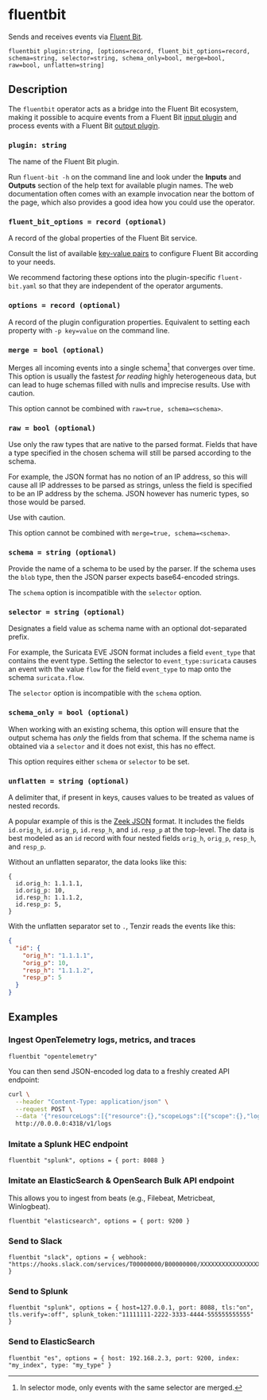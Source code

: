 # fluentbit

Sends and receives events via [Fluent Bit](https://docs.fluentbit.io/).

```tql
fluentbit plugin:string, [options=record, fluent_bit_options=record, schema=string, selector=string, schema_only=bool, merge=bool, raw=bool, unflatten=string]
```

## Description

The `fluentbit` operator acts as a bridge into the Fluent Bit ecosystem,
making it possible to acquire events from a Fluent Bit [input plugin][inputs]
and process events with a Fluent Bit [output plugin][outputs].

[inputs]: https://docs.fluentbit.io/manual/pipeline/inputs
[outputs]: https://docs.fluentbit.io/manual/pipeline/outputs

### `plugin: string`

The name of the Fluent Bit plugin.

Run `fluent-bit -h` on the command line and look under the **Inputs** and
**Outputs** section of the help text for available plugin names. The web
documentation often comes with an example invocation near the bottom of the
page, which also provides a good idea how you could use the operator.

### `fluent_bit_options = record (optional)`

A record of the global properties of the Fluent Bit service.

Consult the list of available [key-value pairs][service-properties] to configure
Fluent Bit according to your needs.

[service-properties]: https://docs.fluentbit.io/manual/administration/configuring-fluent-bit/classic-mode/configuration-file#config_section

We recommend factoring these options into the plugin-specific `fluent-bit.yaml`
so that they are independent of the operator arguments.

### `options = record (optional)`

A record of the plugin configuration properties. Equivalent to setting each
property with `-p key=value` on the command line.

### `merge = bool (optional)`

Merges all incoming events into a single schema[^1] that converges over time.
This option is usually the fastest *for reading* highly heterogeneous data, but
can lead to huge schemas filled with nulls and imprecise results. Use with
caution.

[^1]: In selector mode, only events with the same selector are merged.

This option cannot be combined with `raw=true, schema=<schema>`.

### `raw = bool (optional)`

Use only the raw types that are native to the parsed format. Fields that have a
type specified in the chosen schema will still be parsed according to the
schema.

For example, the JSON format has no notion of an IP address, so this will cause
all IP addresses to be parsed as strings, unless the field is specified to be an
IP address by the schema. JSON however has numeric types, so those would be
parsed.

Use with caution.

This option cannot be combined with `merge=true, schema=<schema>`.

### `schema = string (optional)`

Provide the name of a schema to be used by the parser. If the schema uses the
`blob` type, then the JSON parser expects base64-encoded strings.

The `schema` option is incompatible with the `selector` option.

### `selector = string (optional)`

Designates a field value as schema name with an optional dot-separated prefix.

For example, the Suricata EVE JSON format includes a field
`event_type` that contains the event type. Setting the selector to
`event_type:suricata` causes an event with the value `flow` for the field
`event_type` to map onto the schema `suricata.flow`.

The `selector` option is incompatible with the `schema` option.

### `schema_only = bool (optional)`

When working with an existing schema, this option will ensure that the output
schema has *only* the fields from that schema. If the schema name is obtained
via a `selector` and it does not exist, this has no effect.

This option requires either `schema` or `selector` to be set.

### `unflatten = string (optional)`

A delimiter that, if present in keys, causes values to be treated as values of
nested records.

A popular example of this is the [Zeek JSON](read_zeek_json.md) format. It
includes the fields `id.orig_h`, `id.orig_p`, `id.resp_h`, and `id.resp_p` at
the top-level. The data is best modeled as an `id` record with four nested
fields `orig_h`, `orig_p`, `resp_h`, and `resp_p`.

Without an unflatten separator, the data looks like this:

```tql
{
  id.orig_h: 1.1.1.1,
  id.orig_p: 10,
  id.resp_h: 1.1.1.2,
  id.resp_p: 5,
}
```

With the unflatten separator set to `.`, Tenzir reads the events like this:

```json
{
  "id": {
    "orig_h": "1.1.1.1",
    "orig_p": 10,
    "resp_h": "1.1.1.2",
    "resp_p": 5
  }
}
```
## Examples

### Ingest OpenTelemetry logs, metrics, and traces

```tql
fluentbit "opentelemetry"
```

You can then send JSON-encoded log data to a freshly created API endpoint:

```bash
curl \
  --header "Content-Type: application/json" \
  --request POST \
  --data '{"resourceLogs":[{"resource":{},"scopeLogs":[{"scope":{},"logRecords":[{"timeUnixNano":"1660296023390371588","body":{"stringValue":"{\"message\":\"dummy\"}"},"traceId":"","spanId":""}]}]}]}' \
  http://0.0.0.0:4318/v1/logs
```

### Imitate a Splunk HEC endpoint

```tql
fluentbit "splunk", options = { port: 8088 }
```

### Imitate an ElasticSearch & OpenSearch Bulk API endpoint

This allows you to ingest from beats (e.g., Filebeat, Metricbeat, Winlogbeat).

```tql
fluentbit "elasticsearch", options = { port: 9200 }
```

### Send to Slack

```tql
fluentbit "slack", options = { webhook: "https://hooks.slack.com/services/T00000000/B00000000/XXXXXXXXXXXXXXXXXXXXXXXX" }
```

### Send to Splunk

```tql
fluentbit "splunk", options = { host=127.0.0.1, port: 8088, tls:"on", tls.verify=:off", splunk_token:"11111111-2222-3333-4444-555555555555" }
```

### Send to ElasticSearch

```tql
fluentbit "es", options = { host: 192.168.2.3, port: 9200, index: "my_index", type: "my_type" }
```
